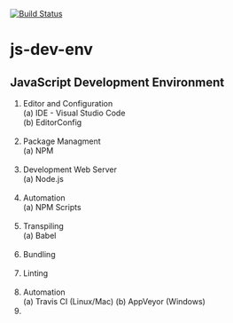 [![Build Status](https://travis-ci.org/jaCod3r/js-dev-env.svg?branch=master)](https://travis-ci.org/jaCod3r/js-dev-env)

# js-dev-env
## JavaScript Development Environment 

1. Editor and Configuration </br>
  (a) IDE - Visual Studio Code </br>
  (b) EditorConfig</br></br>
2. Package Managment </br>
   (a) NPM</br></br>
3. Development Web Server</br>
   (a) Node.js </br></br>
4. Automation</br>
   (a) NPM Scripts</br></br>
5. Transpiling </br>
   (a) Babel</br></br>
6. Bundling </br></br>
7. Linting </br></br>
8. Automation </br>
   (a) Travis CI (Linux/Mac)
   (b) AppVeyor (Windows)</br>
9.  
